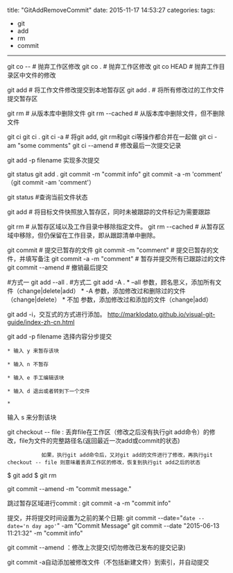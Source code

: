 title: "GitAddRemoveCommit"
date: 2015-11-17 14:53:27
categories: 
tags:
  - git
  - add
  - rm
  - commit
---

git co  -- <file>   # 抛弃工作区修改
git co  .           # 抛弃工作区修改
git co HEAD <file>  # 抛弃工作目录区中文件的修改

git add <file>      # 将工作文件修改提交到本地暂存区
git add .           # 将所有修改过的工作文件提交暂存区

git rm <file>       # 从版本库中删除文件
git rm <file> --cached  # 从版本库中删除文件，但不删除文件

 

git ci <file>
git ci .
git ci -a           # 将git add, git rm和git ci等操作都合并在一起做
git ci -am "some comments"
git ci --amend      # 修改最后一次提交记录


git add -p filename 实现多次提交

git status
git add .
git commit -m "commit info"
     git commit -a -m 'comment'  （git commit -am 'comment'）


git status          #查询当前文件状态

git add <file>      # 将目标文件快照放入暂存区，同时未被跟踪的文件标记为需要跟踪

git rm <file>               # 从暂存区域以及工作目录中移除指定文件。
git rm --cached <file>      # 从暂存区域中移除，但仍保留在工作目录，即从跟踪清单中删除。

git commit                      # 提交已暂存的文件
git commit -m "comment"         # 提交已暂存的文件，并填写备注
git commit -a -m "comment"      # 暂存并提交所有已跟踪过的文件
git commit --amend              # 撤销最后提交


#方式一
git add --all .
#方式二
git add -A .
	* –all 参数，顾名思义，添加所有文件（change|delete|add）
	* -A 参数，添加修改过和删除过的文件（change|delete）
	* 不加 参数，添加修改过和添加的文件（change|add）

git add -i，交互式的方式进行添加。
http://marklodato.github.io/visual-git-guide/index-zh-cn.html


git add -p filename 选择内容分步提交
     
	* 输入 y 来暂存该块

	* 输入 n 不暂存

	* 输入 e 手工编辑该块

	* 输入 d 退出或者转到下一个文件

	* 
输入 s 来分割该块




 git checkout -- file :  丢弃file在工作区（修改之后没有执行git add命令）的修改，file为文件的完整路径名(返回最近一次add或commit的状态)

               如果，执行git add命令后，又对git add的文件进行了修改，再执行git checkout -- file 则意味着丢弃工作区的修改，恢复到执行git add之后的状态



$ git add <resolved-file>
$ git rm <resolved-file>

git commit  --amend  -m  "commit message."

 跳过暂存区域进行commit : git commit -a -m "commit info"


提交，并将提交时间设置为之前的某个日期:
     git commit --date="`date --date='n day ago'`" -am "Commit Message"
     git commit --date "2015-06-13 11:21:32" -m "commit info"

git commit --amend ：修改上次提交(切勿修改已发布的提交记录)


git commit -a自动添加被修改文件（不包括新建文件）到索引，并自动提交





